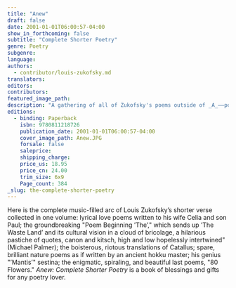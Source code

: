 ```yaml
---
title: "Anew"
draft: false
date: 2001-01-01T06:00:57-04:00
show_in_forthcoming: false
subtitle: "Complete Shorter Poetry"
genre: Poetry
subgenre:
language:
authors:
  - contributor/louis-zukofsky.md
translators:
editors:
contributors:
featured_image_path:
description: "A gathering of all of Zukofsky's poems outside of _A_––poems that are _absolute clarification, crystal cabinets full of air and angels_ (Kenneth Rexroth). "
editions:
  - binding: Paperback
    isbn: 9780811218726
    publication_date: 2001-01-01T06:00:57-04:00
    cover_image_path: Anew.JPG
    forsale: false
    saleprice:
    shipping_charge:
    price_us: 18.95
    price_cn: 24.00
    trim_size: 6x9
    Page_count: 384
_slug: the-complete-shorter-poetry
---
```


Here is the complete music-filled arc of Louis Zukofsky’s shorter verse collected in one volume: lyrical love poems written to his wife Celia and son Paul; the groundbreaking "Poem Beginning ’The’," which sends up ’The Waste Land’ and its cultural vision in a cloud of bricolage, a hilarious pastiche of quotes, canon and kitsch, high and low hopelessly intertwined" (Michael Palmer); the boisterous, riotous translations of Catallus; spare, brilliant nature poems as if written by an ancient hokku master; his genius "’Mantis’" sestina; the enigmatic, spiraling, and beautiful last poems, "80 Flowers." _Anew: Complete Shorter Poetry_ is a book of blessings and gifts for any poetry lover.

